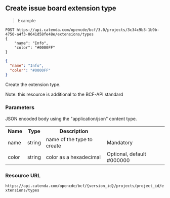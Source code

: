 ## Create issue board extension type

> Example

```http
POST https://api.catenda.com/opencde/bcf/3.0/projects/3c34c9b3-1b9b-4750-a4f3-0641d58fe48e/extensions/types
{
    "name": "Info",
    "color": "#0000FF"
}
```

```json
{
  "name": "Info",
  "color": "#0000FF"
}
```

Create the extension type.

Note: this resource is additional to the BCF-API standard

### Parameters

JSON encoded body using the "application/json" content type.

<table class="table">
    <tr><th>Name</th><th>Type</th><th>Description</th><th></th></tr>
    <tr>
        <td>name</td>
        <td>string</td>
        <td>name of the type to create</td>
        <td>Mandatory</td>
    </tr>
    <tr>
        <td>color</td>
        <td>string</td>
        <td>color as a hexadecimal</td>
        <td>Optional, default #000000</td>
    </tr>
</table>

### Resource URL

`https://api.catenda.com/opencde/bcf/{version_id}/projects/project_id/extensions/types`
